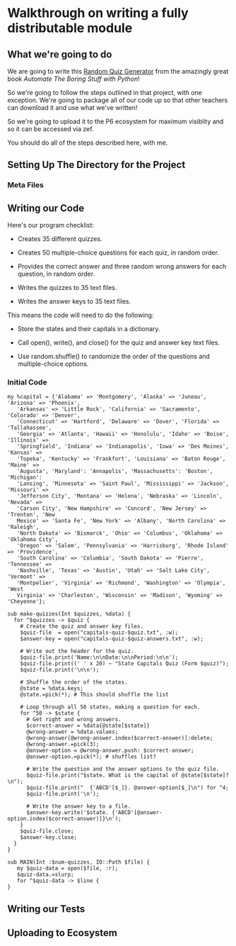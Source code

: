# Walkthrough on writing a fully distributable module

## What we're going to do

We are going to write this [Random Quiz Generator](https://automatetheboringstuff.com/chapter8/) from the amazingly great book _Automate The Boring Stuff with Python_!

So we're going to follow the steps outlined in that project, with one exception. We're going to
package all of our code up so that other teachers can download it and use what we've written!

So we're going to upload it to the P6 ecosystem for maximum visiblity and so it can be accessed via zef.

You should do all of the steps described here, with me.

## Setting Up The Directory for the Project

### Meta Files

## Writing our Code

Here's our program checklist:

- Creates 35 different quizzes.

- Creates 50 multiple-choice questions for each quiz, in random order.

- Provides the correct answer and three random wrong answers for each question, in random order.

- Writes the quizzes to 35 text files.

- Writes the answer keys to 35 text files.

This means the code will need to do the following:

- Store the states and their capitals in a dictionary.

- Call open(), write(), and close() for the quiz and answer key text files.

- Use random.shuffle() to randomize the order of the questions and multiple-choice options.

### Initial Code

```perl6
my %capital = {'Alabama' => 'Montgomery', 'Alaska' => 'Juneau', 'Arizona' => 'Phoenix',
   'Arkansas' => 'Little Rock', 'California' => 'Sacramento', 'Colorado' => 'Denver',
   'Connecticut' => 'Hartford', 'Delaware' => 'Dover', 'Florida' => 'Tallahassee',
   'Georgia' => 'Atlanta', 'Hawaii' => 'Honolulu', 'Idaho' => 'Boise', 'Illinois' =>
   'Springfield', 'Indiana' => 'Indianapolis', 'Iowa' => 'Des Moines', 'Kansas' =>
   'Topeka', 'Kentucky' => 'Frankfort', 'Louisiana' => 'Baton Rouge', 'Maine' =>
   'Augusta', 'Maryland': 'Annapolis', 'Massachusetts': 'Boston', 'Michigan':
   'Lansing', 'Minnesota' => 'Saint Paul', 'Mississippi' => 'Jackson', 'Missouri' =>
   'Jefferson City', 'Montana' => 'Helena', 'Nebraska' => 'Lincoln', 'Nevada' =>
   'Carson City', 'New Hampshire' => 'Concord', 'New Jersey' => 'Trenton', 'New
   Mexico' => 'Santa Fe', 'New York' => 'Albany', 'North Carolina' => 'Raleigh',
   'North Dakota' => 'Bismarck', 'Ohio' => 'Columbus', 'Oklahoma' => 'Oklahoma City',
   'Oregon' => 'Salem', 'Pennsylvania' => 'Harrisburg', 'Rhode Island' => 'Providence',
   'South Carolina' => 'Columbia', 'South Dakota' => 'Pierre', 'Tennessee' =>
   'Nashville', 'Texas' => 'Austin', 'Utah' => 'Salt Lake City', 'Vermont' =>
   'Montpelier', 'Virginia' => 'Richmond', 'Washington' => 'Olympia', 'West
   Virginia' => 'Charleston', 'Wisconsin' => 'Madison', 'Wyoming' => 'Cheyenne'};

sub make-quizzes(Int $quizzes, %data) {
  for ^$quizzes -> $quiz {
    # Create the quiz and answer key files.
    $quiz-file  = open("capitals-quiz-$quiz.txt", :w);
    $answer-key = open("capitals-quiz-$quiz-answers.txt", :w);

    # Write out the header for the quiz.
    $quiz-file.print('Name:\n\nDate:\n\nPeriod:\n\n');
    $quiz-file.print((' ' x 20) ~ "State Capitals Quiz (Form $quiz)");
    $quiz-file.print('\n\n');

    # Shuffle the order of the states.
    @state = %data.keys;
    @state.=pick(*); # This should shuffle the list

    # Loop through all 50 states, making a question for each.
    for ^50 -> $state {
      # Get right and wrong answers.
      $correct-answer = %data{@state[$state]}
      @wrong-answer = %data.values;
      @wrong-answer[@wrong-answer.index($correct-answer)]:delete;
      @wrong-answer.=pick(3);
      @answer-option = @wrong-answer.push: $correct-answer;
      @answer-option.=pick(*); # shuffles list?
      
      # Write the question and the answer options to the quiz file.
      $quiz-file.print("$state. What is the capital of @state[$state]?\n");
      $quiz-file.print("  {'ABCD'[$_]}. @answer-option[$_]\n") for ^4;
      $quiz-file.print('\n');
      
      # Write the answer key to a file.
      $answer-key.write('$state. {'ABCD'[@answer-option.index($correct-answer)]}\n');
    }
    $quiz-file.close;
    $answer-key.close;
  }
}

sub MAIN(Int :$num-quizzes, IO::Path $file) {
   my $quiz-data = open($file, :r);
   $quiz-data.=slurp;
   for ^$quiz-data -> $line {
}
```

### 
## Writing our Tests

## Uploading to Ecosystem
